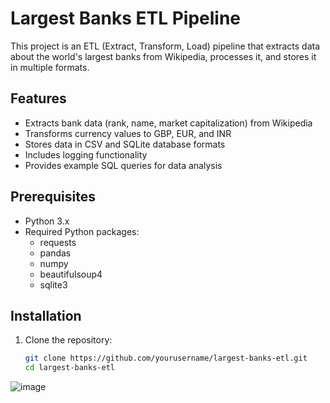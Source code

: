 # Largest Banks ETL Pipeline

This project is an ETL (Extract, Transform, Load) pipeline that extracts data about the world's largest banks from Wikipedia, processes it, and stores it in multiple formats.

## Features

- Extracts bank data (rank, name, market capitalization) from Wikipedia
- Transforms currency values to GBP, EUR, and INR
- Stores data in CSV and SQLite database formats
- Includes logging functionality
- Provides example SQL queries for data analysis

## Prerequisites

- Python 3.x
- Required Python packages:
  - requests
  - pandas
  - numpy
  - beautifulsoup4
  - sqlite3

## Installation

1. Clone the repository:
   ```bash
   git clone https://github.com/yourusername/largest-banks-etl.git
   cd largest-banks-etl
![image](https://github.com/user-attachments/assets/873a3c40-1f02-45a6-a02e-fbec8b1393a8)
